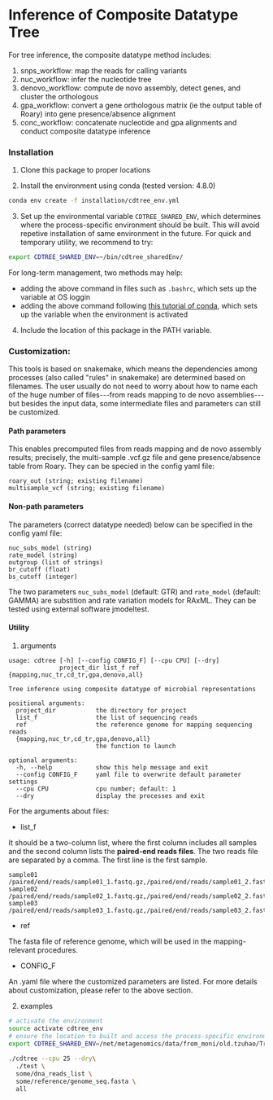 # Inference of Composite Datatype Tree 

For tree inference, the composite datatype method includes:
1. snps\_workflow: map the reads for calling variants
2. nuc\_workflow: infer the nucleotide tree
3. denovo\_workflow: compute de novo assembly, detect genes, and cluster the
   orthologous 
4. gpa\_workflow: convert a gene orthologous matrix (ie the output table of
   Roary) into gene presence/absence
   alignment
5. conc\_workflow: concatenate nucleotide and gpa alignments and conduct
   composite datatype inference

### Installation
1. Clone this package to proper locations

2. Install the environment using conda (tested version: 4.8.0)
```sh
conda env create -f installation/cdtree_env.yml
```

3. Set up the environmental variable `CDTREE_SHARED_ENV`, which determines where the process-specific environment should be built. This will avoid repetive installation of same environment in the future. For quick and temporary utility, we recommend to try:

```sh
export CDTREE_SHARED_ENV=~/bin/cdtree_sharedEnv/
```

For long-term management, two methods may help:
- adding the above command in files such as `.bashrc`, which sets up the
  variable at OS loggin
- adding the above command following [this tutorial of conda](https://docs.conda.io/projects/conda/en/latest/user-guide/tasks/manage-environments.html#saving-environment-variables), which sets up the variable when the environment is activated

4. Include the location of this package in the PATH variable. 

### Customization:

This tools is based on snakemake, which means the dependencies among processes
(also called "rules" in snakemake) are determined based on filenames. The user
usually do not need to worry about how to name each of the huge number of
files---from reads mapping to de novo assemblies---but besides the input data,
some intermediate files and parameters can still be customized.

#### Path parameters

This enables precomputed files from reads mapping and de novo assembly results; precisely, the multi-sample .vcf.gz file and gene presence/absence table from Roary. They can be specied in the config yaml file:
```
roary_out (string; existing filename)
multisample_vcf (string; existing filename)
```

#### Non-path parameters

The parameters (correct datatype needed) below can be specified in the config yaml file:
```
nuc_subs_model (string)
rate_model (string)
outgroup (list of strings)
br_cutoff (float)
bs_cutoff (integer)
```

The two parameters `nuc_subs_model` (default: GTR) and `rate_model` (default: GAMMA) are substition and rate variation models for RAxML. They can be tested using external software jmodeltest.


#### Utility

1. arguments
```
usage: cdtree [-h] [--config CONFIG_F] [--cpu CPU] [--dry]
              project_dir list_f ref {mapping,nuc_tr,cd_tr,gpa,denovo,all}

Tree inference using composite datatype of microbial representations

positional arguments:
  project_dir           the directory for project
  list_f                the list of sequencing reads
  ref                   the reference genome for mapping sequencing reads
  {mapping,nuc_tr,cd_tr,gpa,denovo,all}
                        the function to launch

optional arguments:
  -h, --help            show this help message and exit
  --config CONFIG_F     yaml file to overwrite default parameter settings
  --cpu CPU             cpu number; default: 1
  --dry                 display the processes and exit
```

For the arguments about files:

- list_f

It should be a two-column list, where the first column includes all samples and the second column lists the __paired-end reads files__. The two reads file are separated by a comma. The first line is the first sample.
```
sample01	/paired/end/reads/sample01_1.fastq.gz,/paired/end/reads/sample01_2.fastq.gz
sample02	/paired/end/reads/sample02_1.fastq.gz,/paired/end/reads/sample02_2.fastq.gz
sample03	/paired/end/reads/sample03_1.fastq.gz,/paired/end/reads/sample03_2.fastq.gz
```

- ref

The fasta file of reference genome, which will be used in the mapping-relevant
procedures.

- CONFIG_F

An .yaml file where the customized parameters are listed. For more details about customization,
please refer to the above section. 

2. examples

```sh
# activate the environment
source activate cdtree_env
# ensure the location to built and access the process-specific environments
export CDTREE_SHARED_ENV=/net/metagenomics/data/from_moni/old.tzuhao/TreePaper/shared_envs
 
./cdtree --cpu 25 --dry\
  ./test \
  some/dna_reads_list \
  some/reference/genome_seq.fasta \
  all 
```




